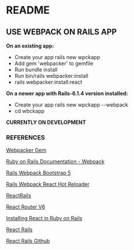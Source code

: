 # README

## USE WEBPACK ON RAILS APP

**On an existing app:**
  - Create your app rails new wpckapp
  - Add gem 'webpacker' to gemfile
  - Run bundle install
  - Run bin/rails webpacker:install
  - rails webpacker:install:react

**On a newer app with Rails-6.1.4 version installed:**
  - Create your app rails new wpckapp --webpack
  - cd wbckapp


  **CURRENTLY ON DEVELOPMENT**

### REFERENCES

[Webpacker Gem](https://github.com/rails/webpacker)

[Ruby on Rails Documentation - Webpack](https://edgeguides.rubyonrails.org/webpacker.html)

[Rails Webpack Bootstrap 5](https://blog.corsego.com/rails-bootstrap-5-yarn)

[Rails Webpack React Hot Reloader](https://medium.com/@coorasse/react-hot-reload-in-ruby-on-rails-5d534db665d)

[ReactRails](https://www.honeybadger.io/blog/react-rails/)

[React Router V6](https://reacttraining.com/blog/react-router-v6-pre/)

[Installing React in Ruby on Rails](https://jasoncharnes.com/installing-react-in-ruby-on-rails/)

[React Rails](https://learnetto.com/blog/react-rails)

[React Rails Github](https://github.com/reactjs/react-rails)


